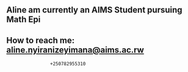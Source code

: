 ## Aline am currently an AIMS Student pursuing Math Epi

## How to reach me: aline.nyiranizeyimana@aims.ac.rw
                    +250782955310


<!--
**alinenyiranizeyimana/alinenyiranizeyimana** is a ✨ _special_ ✨ repository because its `README.md` (this file) appears on your GitHub profile.

Here are some ideas to get you started:

- 🔭 I’m currently working on ...
- 🌱 I’m currently learning ...
- 👯 I’m looking to collaborate on ...
- 🤔 I’m looking for help with ...
- 💬 Ask me about ...
- 📫 How to reach me: ...
- 😄 Pronouns: ...
- ⚡ Fun fact: ...
-->
